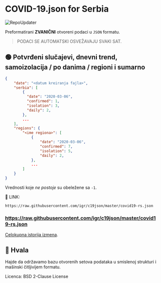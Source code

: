# COVID-19.json for Serbia

![RepoUpdater](https://github.com/igr/c19json/workflows/RepoUpdater/badge.svg)

Preformatirani **ZVANIČNI** otvoreni podaci u `JSON` formatu.

> PODACI SE AUTOMATSKI OSVEŽAVAJU SVAKI SAT.

## 🟢 Potvrđeni slučajevi, dnevni trend, samoizolacija / po danima / regioni i sumarno

```json
{
    "date": "<datum kreiranja fajla>",
    "serbia": [
        {
          "date": "2020-03-06",
          "confirmed": 1,
          "isolation": 3,
          "daily": 2,
        },
        ...
    ],
    "regions": {
    	"<ime regiona>": [
    		{
          		"date": "2020-03-06",
          		"confirmed": 7,
                "isolation": 5,
                "daily": 2,
        	},
        	...
    	]
	}
}

```

Vrednosti koje _ne postoje_ su obeležene sa `-1`.


🔗 LINK:

```
https://raw.githubusercontent.com/igr/c19json/master/covid19-rs.json
```

### https://raw.githubusercontent.com/igr/c19json/master/covid19-rs.json

[Celokupna istorija izmena](https://github.com/igr/c19json/commits/master/covid19-rs.json).


## 🙏 Hvala

Hajde da održavamo bazu otvorenih setova podataka u smislenoj strukturi i mašinski čitljivijem formatu.

Licenca: BSD 2-Clause License
